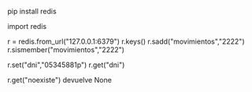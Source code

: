 pip install redis


import redis

r = redis.from_url("127.0.0.1:6379")
r.keys()
r.sadd("movimientos","2222")
r.sismember("movimientos","2222")


r.set("dni","05345881p")
r.get("dni")


r.get("noexiste")
  devuelve None
